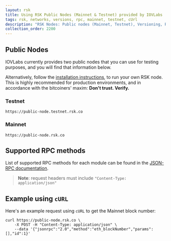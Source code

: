 ```yaml
---
layout: rsk
title: Using RSK Public Nodes (Mainnet & Testnet) provided by IOVLabs
tags: rsk, networks, versions, rpc, mainnet, testnet, cUrl
description: "RSK Nodes: Public nodes (Mainnet, Testnet), Versioning, RPC Methods, and cUrl example"
collection_order: 2200
---
```


## Public Nodes

IOVLabs currently provides two public nodes that you can use
for testing purposes, and you will find that information below.

Alternatively, follow the [installation instructions](/rsk/node/install/),
to run your own RSK node.
This is highly recommended for production environments,
and in accordance with the bitcoiners' maxim: **Don't trust. Verify.**


### Testnet

```
https://public-node.testnet.rsk.co
```

### Mainnet

```
https://public-node.rsk.co
```

## Supported RPC methods

List of supported RPC methods for each module can be found in the [JSON-RPC documentation](/rsk/node/architecture/json-rpc/).

> **Note**: request headers must include `"Content-Type: application/json"`

## Example using `cURL`

Here's an example request using `cURL` to get the Mainnet block number:

```shell
curl https://public-node.rsk.co \
    -X POST -H "Content-Type: application/json" \
    --data '{"jsonrpc":"2.0","method":"eth_blockNumber","params":[],"id":1}'
```
